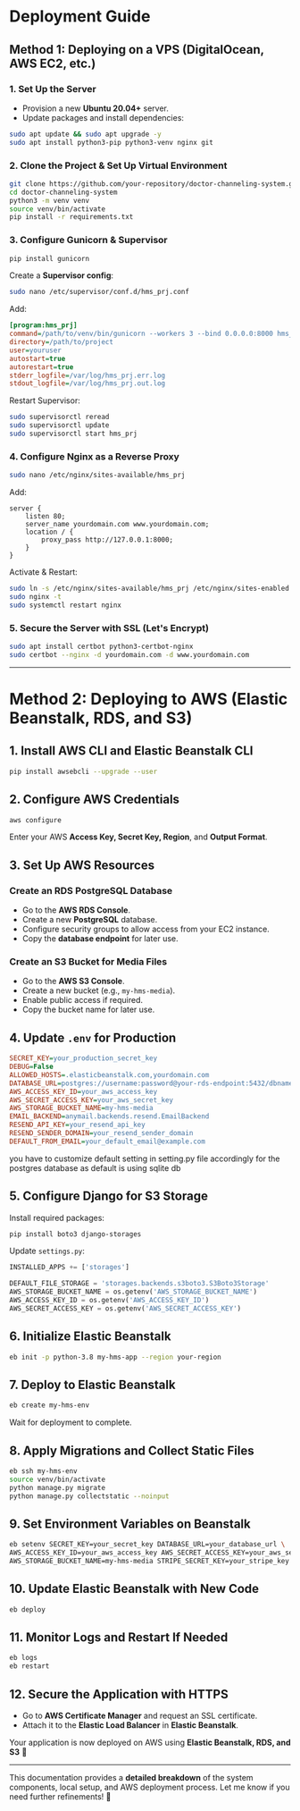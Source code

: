 # Deployment Guide

## **Method 1: Deploying on a VPS (DigitalOcean, AWS EC2, etc.)**

### **1. Set Up the Server**
- Provision a new **Ubuntu 20.04+** server.
- Update packages and install dependencies:
```bash
sudo apt update && sudo apt upgrade -y
sudo apt install python3-pip python3-venv nginx git
```

### **2. Clone the Project & Set Up Virtual Environment**
```bash
git clone https://github.com/your-repository/doctor-channeling-system.git
cd doctor-channeling-system
python3 -m venv venv
source venv/bin/activate
pip install -r requirements.txt
```

### **3. Configure Gunicorn & Supervisor**
```bash
pip install gunicorn
```
Create a **Supervisor config**:
```bash
sudo nano /etc/supervisor/conf.d/hms_prj.conf
```
Add:
```ini
[program:hms_prj]
command=/path/to/venv/bin/gunicorn --workers 3 --bind 0.0.0.0:8000 hms_prj.wsgi:application
directory=/path/to/project
user=youruser
autostart=true
autorestart=true
stderr_logfile=/var/log/hms_prj.err.log
stdout_logfile=/var/log/hms_prj.out.log
```
Restart Supervisor:
```bash
sudo supervisorctl reread
sudo supervisorctl update
sudo supervisorctl start hms_prj
```

### **4. Configure Nginx as a Reverse Proxy**
```bash
sudo nano /etc/nginx/sites-available/hms_prj
```
Add:
```nginx
server {
    listen 80;
    server_name yourdomain.com www.yourdomain.com;
    location / {
        proxy_pass http://127.0.0.1:8000;
    }
}
```
Activate & Restart:
```bash
sudo ln -s /etc/nginx/sites-available/hms_prj /etc/nginx/sites-enabled
sudo nginx -t
sudo systemctl restart nginx
```

### **5. Secure the Server with SSL (Let's Encrypt)**
```bash
sudo apt install certbot python3-certbot-nginx
sudo certbot --nginx -d yourdomain.com -d www.yourdomain.com
```

---


# **Method 2: Deploying to AWS (Elastic Beanstalk, RDS, and S3)**

## **1. Install AWS CLI and Elastic Beanstalk CLI**
```bash
pip install awsebcli --upgrade --user
```

## **2. Configure AWS Credentials**
```bash
aws configure
```
Enter your AWS **Access Key, Secret Key, Region**, and **Output Format**.

## **3. Set Up AWS Resources**

### **Create an RDS PostgreSQL Database**
- Go to the **AWS RDS Console**.
- Create a new **PostgreSQL** database.
- Configure security groups to allow access from your EC2 instance.
- Copy the **database endpoint** for later use.

### **Create an S3 Bucket for Media Files**
- Go to the **AWS S3 Console**.
- Create a new bucket (e.g., `my-hms-media`).
- Enable public access if required.
- Copy the bucket name for later use.

## **4. Update `.env` for Production**
```ini
SECRET_KEY=your_production_secret_key
DEBUG=False
ALLOWED_HOSTS=.elasticbeanstalk.com,yourdomain.com
DATABASE_URL=postgres://username:password@your-rds-endpoint:5432/dbname
AWS_ACCESS_KEY_ID=your_aws_access_key
AWS_SECRET_ACCESS_KEY=your_aws_secret_key
AWS_STORAGE_BUCKET_NAME=my-hms-media
EMAIL_BACKEND=anymail.backends.resend.EmailBackend
RESEND_API_KEY=your_resend_api_key
RESEND_SENDER_DOMAIN=your_resend_sender_domain
DEFAULT_FROM_EMAIL=your_default_email@example.com
```

you have to customize default setting in setting.py file accordingly for the postgres database as default is using sqlite db
## **5. Configure Django for S3 Storage**
Install required packages:
```bash
pip install boto3 django-storages
```
Update `settings.py`:
```python
INSTALLED_APPS += ['storages']

DEFAULT_FILE_STORAGE = 'storages.backends.s3boto3.S3Boto3Storage'
AWS_STORAGE_BUCKET_NAME = os.getenv('AWS_STORAGE_BUCKET_NAME')
AWS_ACCESS_KEY_ID = os.getenv('AWS_ACCESS_KEY_ID')
AWS_SECRET_ACCESS_KEY = os.getenv('AWS_SECRET_ACCESS_KEY')
```

## **6. Initialize Elastic Beanstalk**
```bash
eb init -p python-3.8 my-hms-app --region your-region
```

## **7. Deploy to Elastic Beanstalk**
```bash
eb create my-hms-env
```
Wait for deployment to complete.

## **8. Apply Migrations and Collect Static Files**
```bash
eb ssh my-hms-env
source venv/bin/activate
python manage.py migrate
python manage.py collectstatic --noinput
```

## **9. Set Environment Variables on Beanstalk**
```bash
eb setenv SECRET_KEY=your_secret_key DATABASE_URL=your_database_url \
AWS_ACCESS_KEY_ID=your_aws_access_key AWS_SECRET_ACCESS_KEY=your_aws_secret_key \
AWS_STORAGE_BUCKET_NAME=my-hms-media STRIPE_SECRET_KEY=your_stripe_key STRIPE_PUBLIC_KEY=your_stripe_public_key
```

## **10. Update Elastic Beanstalk with New Code**
```bash
eb deploy
```

## **11. Monitor Logs and Restart If Needed**
```bash
eb logs
eb restart
```

## **12. Secure the Application with HTTPS**
- Go to **AWS Certificate Manager** and request an SSL certificate.
- Attach it to the **Elastic Load Balancer** in **Elastic Beanstalk**.

Your application is now deployed on AWS using **Elastic Beanstalk, RDS, and S3** 🚀

---

This documentation provides a **detailed breakdown** of the system components, local setup, and AWS deployment process. Let me know if you need further refinements! 🚀




